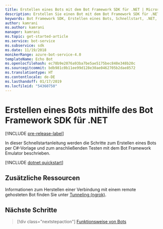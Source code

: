 ```yaml
---
title: Erstellen eines Bots mit dem Bot Framework SDK für .NET | Microsoft-Dokumentation
description: Erstellen Sie einen Bot mit dem Bot Framework SDK für .NET, einem leistungsstarken Konstruktionsframework für Bots.
keywords: Bot Framework SDK, Erstellen eines Bots, Schnellstart, .NET, erste Schritte, C#-Bot
author: kamrani
ms.author: kamrani
manager: kamrani
ms.topic: get-started-article
ms.service: bot-service
ms.subservice: sdk
ms.date: 11/19/2018
monikerRange: azure-bot-service-4.0
templateName: Echo Bot
ms.openlocfilehash: ec78b9e2076a93ba7be5ae5175bec848e348b20c
ms.sourcegitcommit: bdb981c0b11ee99d128e30ae0462705b2dae8572
ms.translationtype: HT
ms.contentlocale: de-DE
ms.lasthandoff: 01/17/2019
ms.locfileid: "54360750"
---
```

# <a name="create-a-bot-with-the-bot-framework-sdk-for-net"></a>Erstellen eines Bots mithilfe des Bot Framework SDK für .NET

[!INCLUDE [pre-release-label](../includes/pre-release-label.md)]

In dieser Schnellstartanleitung werden die Schritte zum Erstellen eines Bots per C#-Vorlage und zum anschließenden Testen mit dem Bot Framework Emulator beschrieben.

[!INCLUDE [dotnet quickstart](~/includes/quickstart-dotnet.md)]

## <a name="additional-resources"></a>Zusätzliche Ressourcen

Informationen zum Herstellen einer Verbindung mit einem remote gehosteten Bot finden Sie unter [Tunneling (ngrok)](https://github.com/Microsoft/BotFramework-Emulator/wiki/Tunneling-(ngrok)).

## <a name="next-steps"></a>Nächste Schritte

> [!div class="nextstepaction"]
> [Funktionsweise von Bots](../v4sdk/bot-builder-basics.md) 
